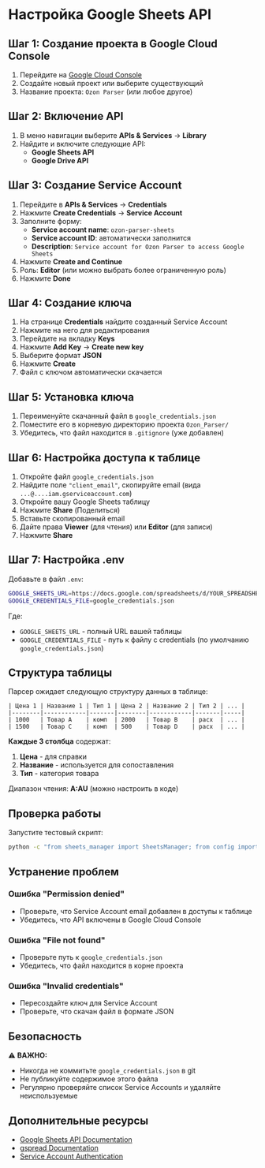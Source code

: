 # Настройка Google Sheets API

## Шаг 1: Создание проекта в Google Cloud Console

1. Перейдите на [Google Cloud Console](https://console.cloud.google.com/)
2. Создайте новый проект или выберите существующий
3. Название проекта: `Ozon Parser` (или любое другое)

## Шаг 2: Включение API

1. В меню навигации выберите **APIs & Services** → **Library**
2. Найдите и включите следующие API:
   - **Google Sheets API**
   - **Google Drive API**

## Шаг 3: Создание Service Account

1. Перейдите в **APIs & Services** → **Credentials**
2. Нажмите **Create Credentials** → **Service Account**
3. Заполните форму:
   - **Service account name**: `ozon-parser-sheets`
   - **Service account ID**: автоматически заполнится
   - **Description**: `Service account for Ozon Parser to access Google Sheets`
4. Нажмите **Create and Continue**
5. Роль: **Editor** (или можно выбрать более ограниченную роль)
6. Нажмите **Done**

## Шаг 4: Создание ключа

1. На странице **Credentials** найдите созданный Service Account
2. Нажмите на него для редактирования
3. Перейдите на вкладку **Keys**
4. Нажмите **Add Key** → **Create new key**
5. Выберите формат **JSON**
6. Нажмите **Create**
7. Файл с ключом автоматически скачается

## Шаг 5: Установка ключа

1. Переименуйте скачанный файл в `google_credentials.json`
2. Поместите его в корневую директорию проекта `Ozon_Parser/`
3. Убедитесь, что файл находится в `.gitignore` (уже добавлен)

## Шаг 6: Настройка доступа к таблице

1. Откройте файл `google_credentials.json`
2. Найдите поле `"client_email"`, скопируйте email (вида `...@....iam.gserviceaccount.com`)
3. Откройте вашу Google Sheets таблицу
4. Нажмите **Share** (Поделиться)
5. Вставьте скопированный email
6. Дайте права **Viewer** (для чтения) или **Editor** (для записи)
7. Нажмите **Share**

## Шаг 7: Настройка .env

Добавьте в файл `.env`:

```bash
GOOGLE_SHEETS_URL=https://docs.google.com/spreadsheets/d/YOUR_SPREADSHEET_ID/edit
GOOGLE_CREDENTIALS_FILE=google_credentials.json
```

Где:
- `GOOGLE_SHEETS_URL` - полный URL вашей таблицы
- `GOOGLE_CREDENTIALS_FILE` - путь к файлу с credentials (по умолчанию `google_credentials.json`)

## Структура таблицы

Парсер ожидает следующую структуру данных в таблице:

```
| Цена 1 | Название 1 | Тип 1 | Цена 2 | Название 2 | Тип 2 | ... |
|--------|------------|-------|--------|------------|-------|-----|
| 1000   | Товар A    | комп  | 2000   | Товар B    | расх  | ... |
| 1500   | Товар C    | комп  | 500    | Товар D    | расх  | ... |
```

**Каждые 3 столбца** содержат:
1. **Цена** - для справки
2. **Название** - используется для сопоставления
3. **Тип** - категория товара

Диапазон чтения: **A:AU** (можно настроить в коде)

## Проверка работы

Запустите тестовый скрипт:

```bash
python -c "from sheets_manager import SheetsManager; from config import Config; sm = SheetsManager(Config.GOOGLE_CREDENTIALS_FILE); print('✅ Подключение OK' if sm.connect() else '❌ Ошибка')"
```

## Устранение проблем

### Ошибка "Permission denied"
- Проверьте, что Service Account email добавлен в доступы к таблице
- Убедитесь, что API включены в Google Cloud Console

### Ошибка "File not found"
- Проверьте путь к `google_credentials.json`
- Убедитесь, что файл находится в корне проекта

### Ошибка "Invalid credentials"
- Пересоздайте ключ для Service Account
- Проверьте, что скачан файл в формате JSON

## Безопасность

⚠️ **ВАЖНО:**
- Никогда не коммитьте `google_credentials.json` в git
- Не публикуйте содержимое этого файла
- Регулярно проверяйте список Service Accounts и удаляйте неиспользуемые

## Дополнительные ресурсы

- [Google Sheets API Documentation](https://developers.google.com/sheets/api)
- [gspread Documentation](https://docs.gspread.org/)
- [Service Account Authentication](https://cloud.google.com/iam/docs/service-accounts)
